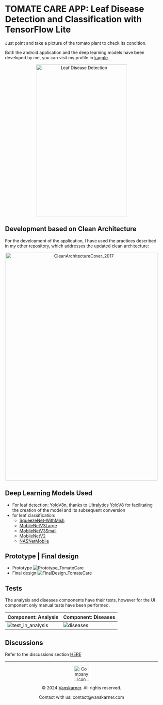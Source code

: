 # TOMATE CARE APP: Leaf Disease Detection and Classification with TensorFlow Lite
Just point and take a picture of the tomato plant to check its condition.

Both the android application and the deep learning models have been developed by me, you can visit my profile in [kaggle](https://www.kaggle.com/luisolazo).

<p align="center">
  <img src="https://github.com/vanskarner/TomateCare/assets/39975255/98fb3c13-340e-45d0-93c2-466f0282a16c" alt="Leaf Disease Detection" style="display: block; margin: auto;" width="300" height="500">
</p>

## Development based on Clean Architecture
For the development of the application, I have used the practices described in [my other repository](https://github.com/vanskarner/CleanMovie), which addresses the updated clean architecture:

<p align="center">
  <img src="https://github.com/vanskarner/CleanMovie/assets/39975255/7d7c53a6-7c85-4456-a725-99814d3b1eb5" alt="CleanArchitectureCover_2017" style="display: block; margin: auto;" width="500" height="750">
</p>

## Deep Learning Models Used
- For leaf detection: [YoloV8n](https://www.kaggle.com/code/luisolazo/leaf-detection-w-ultralytics-yolov8-and-tflite), thanks to [Ultralytics YoloV8](https://docs.ultralytics.com/) for facilitating the creation of the model and its subsequent conversion
- for leaf classification:
  - [SqueezeNet-WithMish](https://www.kaggle.com/code/luisolazo/tomato-disease-prediction-squeezenet-mish-97-3)
  - [MobileNetV3Large](https://www.kaggle.com/code/luisolazo/tomato-disease-prediction-mobilenetv3large-97-1)
  - [MobileNetV3Small](https://www.kaggle.com/code/luisolazo/tomato-disease-prediction-mobilenetv3small-96-6)
  - [MobileNetV2](https://www.kaggle.com/code/luisolazo/tomato-disease-prediction-mobilenetv2-93-8)
  - [NASNetMobile](https://www.kaggle.com/code/luisolazo/tomato-disease-prediction-nasnetmobile-90-1)

## Prototype | Final design
- Prototype
![Prototype_TomateCare](https://github.com/vanskarner/TomateCare/assets/39975255/63f4c512-d11e-4acb-a7d2-81e3aaac44ea)
- Final design
![FinalDesign_TomateCare](https://github.com/vanskarner/TomateCare/assets/39975255/fdd72c38-6cda-4b3b-9711-5602f1624532)

## Tests
The analysis and diseases components have their tests, however for the UI component only manual tests have been performed.

| Component: Analysis | Component: Diseases |
| --- | --- |
| ![test_in_analysis](https://github.com/vanskarner/TomateCare/assets/39975255/3242e9af-f67e-44cc-a57d-ca681c86f0ee) | ![diseases](https://github.com/vanskarner/TomateCare/assets/39975255/23f8c8d2-1e4e-4960-80fb-c06003d9071f) |

## Discussions
Refer to the discussions section [HERE](https://github.com/vanskarner/TomateCare/discussions)

----
<div align="center">
  <img src="https://github.com/vanskarner/CleanMovie/assets/39975255/8597f70e-45a0-4700-bb37-e2ac3b864b7e" alt="CompanyIcon" width="50" height="50">
  <p>© 2024 <a href='https://vanskarner.com/'>Vanskarner</a>. All rights reserved.</p>  
  <p>Contact with us: contact@vanskarner.com</p>
</div>
